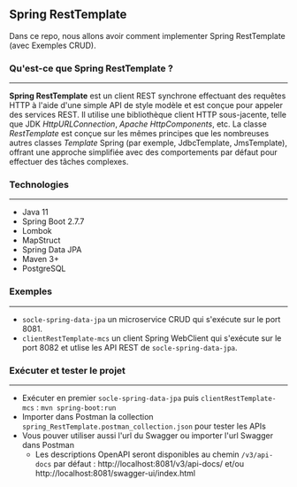 ## Spring RestTemplate
Dans ce repo, nous allons avoir comment implementer Spring RestTemplate (avec Exemples CRUD).

### Qu'est-ce que Spring RestTemplate ?
---
**Spring RestTemplate** est un client REST synchrone effectuant des requêtes HTTP à l'aide d'une simple API de style modèle et est conçue pour appeler des services REST. Il utilise une bibliothèque client HTTP sous-jacente, telle que JDK  *HttpURLConnection*, *Apache HttpComponents*, etc. La classe *RestTemplate* est conçue sur les mêmes principes que les nombreuses autres classes *Template* Spring (par exemple, JdbcTemplate, JmsTemplate), offrant une approche simplifiée avec des comportements par défaut pour effectuer des tâches complexes.

### Technologies
---
- Java 11
- Spring Boot 2.7.7
- Lombok
- MapStruct
- Spring Data JPA
- Maven 3+
- PostgreSQL

### Exemples
---
- `socle-spring-data-jpa` un microservice CRUD qui s'exécute sur le port 8081.
- `clientRestTemplate-mcs` un client Spring WebClient qui s'exécute sur le port 8082 et utlise les API REST de `socle-spring-data-jpa`. 

### Exécuter et tester le projet
---
- Exécuter en premier `socle-spring-data-jpa` puis `clientRestTemplate-mcs` : `mvn spring-boot:run`
- Importer dans Postman la collection `spring_RestTemplate.postman_collection.json` pour tester les APIs
- Vous pouver utiliser aussi l'url du Swagger ou importer l'url Swagger dans Postman
  - Les descriptions OpenAPI seront disponibles au chemin `/v3/api-docs` par défaut : http://localhost:8081/v3/api-docs/ et/ou http://localhost:8081/swagger-ui/index.html